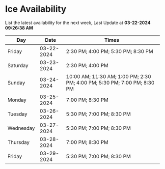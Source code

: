 # Ice Availability

List the latest availability for the next week, Last Update at **03-22-2024 09:26:38 AM**

| Day         | Date        | Times       |
| ----------- | ----------- | ----------- |
|Friday|03-22-2024|2:30 PM; 4:00 PM; 5:30 PM; 8:30 PM|
|Saturday|03-23-2024|2:30 PM; 4:00 PM|
|Sunday|03-24-2024|10:00 AM; 11:30 AM; 1:00 PM; 2:30 PM; 4:00 PM; 5:30 PM; 7:00 PM; 8:30 PM|
|Monday|03-25-2024|7:00 PM; 8:30 PM|
|Tuesday|03-26-2024|5:30 PM; 7:00 PM; 8:30 PM|
|Wednesday|03-27-2024|5:30 PM; 7:00 PM; 8:30 PM|
|Thursday|03-28-2024|7:00 PM; 8:30 PM|
|Friday|03-29-2024|5:30 PM; 7:00 PM; 8:30 PM|
